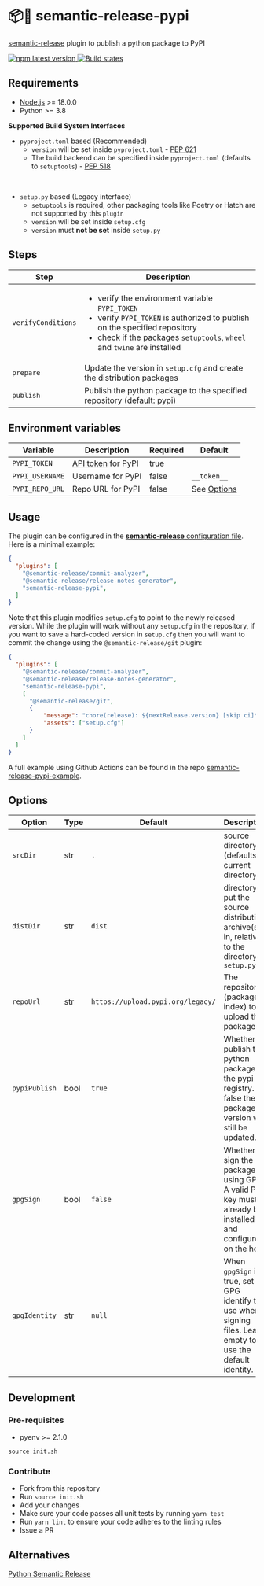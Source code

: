 # 📦🐍 semantic-release-pypi
[semantic-release](https://semantic-release.gitbook.io/semantic-release/) plugin to publish a python package to PyPI

<a href="https://www.npmjs.com/package/semantic-release-pypi">
  <img alt="npm latest version" src="https://img.shields.io/npm/v/semantic-release-pypi">
</a>
<a href="https://github.com/abichinger/semantic-release-pypi/actions?query=workflow%3ATest+branch%3Amain">
  <img alt="Build states" src="https://github.com/abichinger/semantic-release-pypi/workflows/Test/badge.svg">
</a>

## Requirements

- [Node.js](https://semantic-release.gitbook.io/semantic-release/support/node-version) >= 18.0.0
- Python >= 3.8

**Supported Build System Interfaces**
- `pyproject.toml` based (Recommended)
  - `version` will be set inside `pyproject.toml` - [PEP 621](https://peps.python.org/pep-0621/)
  - The build backend can be specified inside `pyproject.toml` (defaults to `setuptools`) - [PEP 518](https://peps.python.org/pep-0518/)

<br />

- `setup.py` based (Legacy interface)
  - `setuptools` is required, other packaging tools like Poetry or Hatch are not supported by this `plugin`
  - `version` will be set inside `setup.cfg`
  - `version` must **not be set** inside `setup.py`

## Steps

| Step | Description
| ---- | -----------
| ```verifyConditions``` | <ul><li>verify the environment variable ```PYPI_TOKEN```</li><li>verify ```PYPI_TOKEN``` is authorized to publish on the specified repository</li><li>check if the packages `setuptools`, `wheel` and `twine` are installed</li></ul>
| ```prepare``` | Update the version in ```setup.cfg``` and create the distribution packages
| ```publish``` | Publish the python package to the specified repository (default: pypi)

## Environment variables

| Variable | Description | Required | Default
| -------- | ----------- | ----------- | -----------
| ```PYPI_TOKEN``` | [API token](https://test.pypi.org/help/#apitoken) for PyPI | true | 
| ```PYPI_USERNAME``` | Username for PyPI | false | ```__token__```
| ```PYPI_REPO_URL``` | Repo URL for PyPI | false | See [Options](#options)

## Usage

The plugin can be configured in the [**semantic-release** configuration file](https://github.com/semantic-release/semantic-release/blob/master/docs/usage/configuration.md#configuration). Here is a minimal example:

```json
{
  "plugins": [
    "@semantic-release/commit-analyzer",
    "@semantic-release/release-notes-generator",
    "semantic-release-pypi",
  ]
}
```

Note that this plugin modifies `setup.cfg` to point to the newly released version. While the plugin 
will work without any `setup.cfg` in the repository, if you want to save a hard-coded version in `setup.cfg`
then you will want to commit the change using the `@semantic-release/git` plugin:

```json
{
  "plugins": [
    "@semantic-release/commit-analyzer",
    "@semantic-release/release-notes-generator",
    "semantic-release-pypi",
    [
      "@semantic-release/git",
      {
          "message": "chore(release): ${nextRelease.version} [skip ci]\n\n${nextRelease.notes}",
          "assets": ["setup.cfg"]
      }
    ]
  ]
}
```

A full example using Github Actions can be found in the repo [semantic-release-pypi-example](https://github.com/abichinger/semantic-release-pypi-example).

## Options

| Option | Type | Default | Description
| ------ | ---- | ------- | -----------
| ```srcDir``` | str | ```.``` | source directory (defaults to current directory)
| ```distDir``` | str | ```dist``` | directory to put the source distribution archive(s) in, relative to the directory of ```setup.py```
| ```repoUrl``` | str | ```https://upload.pypi.org/legacy/``` | The repository (package index) to upload the package to.
| ```pypiPublish``` | bool | ```true``` | Whether to publish the python package to the pypi registry. If false the package version will still be updated.
| ```gpgSign``` | bool | ```false``` | Whether to sign the package using GPG. A valid PGP key must already be installed and configured on the host.
| ```gpgIdentity``` | str | ```null``` | When ```gpgSign``` is true, set the GPG identify to use when signing files. Leave empty to use the default identity.

## Development

### Pre-requisites

- pyenv >= 2.1.0

```shell
source init.sh
```

### Contribute

- Fork from this repository
- Run `source init.sh`
- Add your changes
- Make sure your code passes all unit tests by running `yarn test`
- Run `yarn lint` to ensure your code adheres to the linting rules
- Issue a PR

## Alternatives

[Python Semantic Release](https://github.com/python-semantic-release/python-semantic-release)